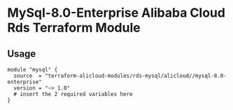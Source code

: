 # MySql-8.0-Enterprise Alibaba Cloud Rds Terraform Module

## Usage

```hcl
module "mysql" {
  source  = "terraform-alicloud-modules/rds-mysql/alicloud//mysql-8.0-enterprise"
  version = "~> 1.0"
  # insert the 2 required variables here
}
```

<!-- BEGINNING OF PRE-COMMIT-TERRAFORM DOCS HOOK -->
<!-- END OF PRE-COMMIT-TERRAFORM DOCS HOOK -->